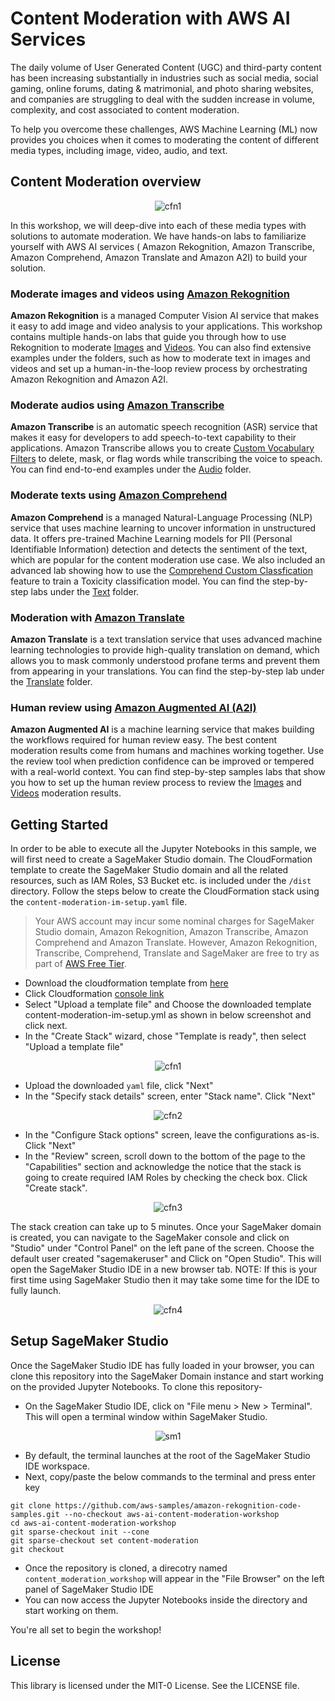 # Content Moderation with AWS AI Services

The daily volume of User Generated Content (UGC) and third-party content has been increasing substantially in industries such as social media, social gaming, online forums, dating & matrimonial, and photo sharing websites, and companies are struggling to deal with the sudden increase in volume, complexity, and cost associated to content moderation.

To help you overcome these challenges, AWS Machine Learning (ML) now provides you choices when it comes to moderating the content of different media types, including image, video, audio, and text.


## Content Moderation overview

<p align="center">
  <img src="./images/content-moderation-over-architecture.png" alt="cfn1"/>
</p>

In this workshop, we will deep-dive into each of these media types with solutions to automate moderation.
We have hands-on labs to familiarize yourself with AWS AI services ( Amazon Rekognition, Amazon Transcribe, Amazon Comprehend, Amazon Translate and Amazon A2I) to build your solution.

### Moderate images and videos using [Amazon Rekognition](https://aws.amazon.com/rekognition/)

**Amazon Rekognition** is a managed Computer Vision AI service that makes it easy to add image and video analysis to your applications. This workshop contains multiple hands-on labs that guide you through how to use Rekognition to moderate [Images](01-image-moderation/) and [Videos](02-video-moderation/). You can also find extensive examples under the folders, such as how to moderate text in images and videos and set up a human-in-the-loop review process by orchestrating Amazon Rekognition and Amazon A2I.

### Moderate audios using [Amazon Transcribe](https://aws.amazon.com/transcribe/)

**Amazon Transcribe** is an automatic speech recognition (ASR) service that makes it easy for developers to add speech-to-text capability to their applications. Amazon Transcribe allows you to create [Custom Vocabulary Filters](https://docs.aws.amazon.com/transcribe/latest/dg/vocabulary-filtering.html) to delete, mask, or flag words while transcribing the voice to speach. You can find end-to-end examples under the [Audio](03-audio-moderation) folder.


### Moderate texts using [Amazon Comprehend](https://aws.amazon.com/comprehend/)

**Amazon Comprehend** is a managed Natural-Language Processing (NLP) service that uses machine learning to uncover information in unstructured data. It offers pre-trained Machine Learning models for PII (Personal Identifiable Information) detection and detects the sentiment of the text, which are popular for the content moderation use case. We also included an advanced lab showing how to use the [Comprehend Custom Classfication](https://docs.aws.amazon.com/comprehend/latest/dg/how-document-classification.html) feature to train a Toxicity classification model. You can find the step-by-step labs under the [Text](04-text-moderation/) folder.

### Moderation with [Amazon Translate](https://aws.amazon.com/translate/)

**Amazon Translate** is a text translation service that uses advanced machine learning technologies to provide high-quality translation on demand, which allows you to mask commonly understood profane terms and prevent them from appearing in your translations. You can find the step-by-step lab under the [Translate](05-translate-moderation) folder.

### Human review using [Amazon Augmented AI (A2I)](https://aws.amazon.com/augmented-ai/)

**Amazon Augmented AI** is a machine learning service that makes building the workflows required for human review easy. The best content moderation results come from humans and machines working together. Use the review tool when prediction confidence can be improved or tempered with a real-world context. You can find step-by-step samples labs that show you how to set up the human review process to review the [Images](01-image-moderation/) and [Videos](02-video-moderation/) moderation results.

## Getting Started

In order to be able to execute all the Jupyter Notebooks in this sample, we will first need to create a SageMaker Studio domain. The CloudFormation template to create the SageMaker Studio domain and all the related resources, such as IAM Roles, S3 Bucket etc. is included under the `/dist` directory. Follow the steps below to create the CloudFormation stack using the `content-moderation-im-setup.yaml` file.

> Your AWS account may incur some nominal charges for SageMaker Studio domain, Amazon Rekognition, Amazon Transcribe, Amazon Comprehend and Amazon Translate. However, Amazon Rekognition, Transcribe, Comprehend, Translate and SageMaker are free to try as part of [AWS Free Tier](https://aws.amazon.com/free/).

* Download the cloudformation template from <a href="./dist/content-moderation-im-setup.yml" download>here</a>
* Click Cloudformation [console link](https://console.aws.amazon.com/cloudformation/home?region=us-east-1#/stacks/create/template)
* Select "Upload a template file" and Choose the downloaded template content-moderation-im-setup.yml as shown in below screenshot and click next.
* In the "Create Stack" wizard, chose "Template is ready", then select "Upload a template file"
<p align="center">
  <img src="./images/cfn1.png" alt="cfn1"/>
</p>

* Upload the downloaded `yaml` file, click "Next"
* In the "Specify stack details" screen, enter "Stack name". Click "Next"
<p align="center">
  <img src="./images/cfn2.png" alt="cfn2"/>
</p>

* In the "Configure Stack options" screen, leave the configurations as-is. Click "Next"
* In the "Review" screen, scroll down to the bottom of the page to the "Capabilities" section and acknowledge the notice that the stack is going to create required IAM Roles by checking the check box. Click "Create stack".
<p align="center">
  <img src="./images/cfn3.png" alt="cfn3"/>
</p>

The stack creation can take up to 5 minutes. Once your SageMaker domain is created, you can navigate to the SageMaker console and click on "Studio" under "Control Panel" on the left pane of the screen. Choose the default user created "sagemakeruser" and Click on "Open Studio". This will open the SageMaker Studio IDE in a new browser tab. NOTE: If this is your first time using SageMaker Studio then it may take some time for the IDE to fully launch. 
<p align="center">
  <img src="./images/cfn4.png" alt="cfn4"/>
</p>

## Setup SageMaker Studio

Once the SageMaker Studio IDE has fully loaded in your browser, you can clone this repository into the SageMaker Domain instance and start working on the provided Jupyter Notebooks. To clone this repository-

* On the SageMaker Studio IDE, click on "File menu > New > Terminal". This will open a terminal window within SageMaker Studio.
<p align="center">
  <img src="./images/sm1.png" alt="sm1"/>
</p>

* By default, the terminal launches at the root of the SageMaker Studio IDE workspace.
* Next, copy/paste the below commands to the terminal and press enter key

```  
git clone https://github.com/aws-samples/amazon-rekognition-code-samples.git --no-checkout aws-ai-content-moderation-workshop
cd aws-ai-content-moderation-workshop
git sparse-checkout init --cone
git sparse-checkout set content-moderation
git checkout
```

* Once the repository is cloned, a direcotry named `content_moderation_workshop` will appear in the "File Browser" on the left panel of SageMaker Studio IDE
* You can now access the Jupyter Notebooks inside the directory and start working on them.

You're all set to begin the workshop!

## License

This library is licensed under the MIT-0 License. See the LICENSE file.